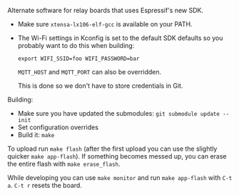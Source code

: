 Alternate software for relay boards that uses Espressif's new SDK.

* Make sure `xtensa-lx106-elf-gcc` is available on your PATH.
* The Wi-Fi settings in Kconfig is set to the default SDK defaults so
  you probably want to do this when building:

    ```
    export WIFI_SSID=foo WIFI_PASSWORD=bar
    ```

  `MQTT_HOST` and `MQTT_PORT` can also be overridden.

  This is done so we don't have to store credentials in Git.

Building:

* Make sure you have updated the submodules: `git submodule update --init`
* Set configuration overrides
* Build it: `make`

To upload run `make flash` (after the first upload you can use the
slightly quicker `make app-flash`). If something becomes messed up,
you can erase the entire flash with `make erase_flash`.

While developing you can use `make monitor` and run `make app-flash`
with `C-t a`. `C-t r` resets the board.

